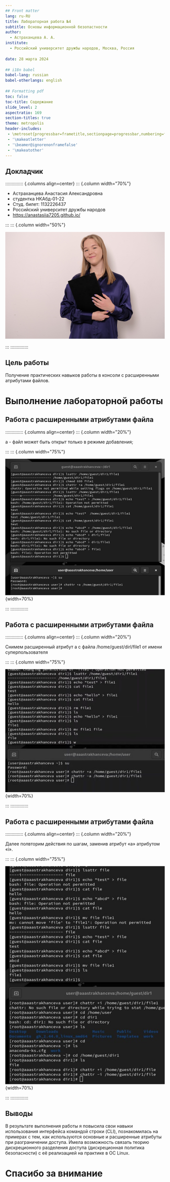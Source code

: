```yaml
---
## Front matter
lang: ru-RU
title: Лабораторная работа №4
subtitle: Основы информационной безопастности
author:
  - Астраханцева А. А.
institute:
  - Российский университет дружбы народов, Москва, Россия

date: 28 марта 2024

## i18n babel
babel-lang: russian
babel-otherlangs: english

## Formatting pdf
toc: false
toc-title: Содержание
slide_level: 2
aspectratio: 169
section-titles: true
theme: metropolis
header-includes:
 - \metroset{progressbar=frametitle,sectionpage=progressbar,numbering=fraction}
 - '\makeatletter'
 - '\beamer@ignorenonframefalse'
 - '\makeatother'
---
```


## Докладчик

:::::::::::::: {.columns align=center}
::: {.column width="70%"}

  * Астраханцева Анастасия Александровна
  * студентка НКАбд-01-22
  * Студ. билет: 1132226437
  * Российский университет дружбы народов
  * <https://anastasiia7205.github.io/>

:::
::: {.column width="50%"}

![](./image/nastya.jpg)

:::
::::::::::::::

## Цель работы

Получение практических навыков работы в консоли с расширенными
атрибутами файлов.

# Выполнение лабораторной работы

## Работа с расширенными атрибутами файла

:::::::::::::: {.columns align=center}
::: {.column width="20%"}

 a - файл может быть открыт только в режиме добавления;

:::
::: {.column width="75%"}

![Первая часть заданий](image/1.jpg){width=70%}

:::
::::::::::::::

## Работа с расширенными атрибутами файла

:::::::::::::: {.columns align=center}
::: {.column width="20%"}

Снимем расширенный атрибут a с файла /home/guest/dirl/file1 от имени суперпользователя

:::
::: {.column width="75%"}


![Вторая часть заданий](image/2.jpg){width=70%}

:::
::::::::::::::

## Работа с расширенными атрибутами файла

:::::::::::::: {.columns align=center}
::: {.column width="20%"}

 Далее полвторим действия по шагам, заменив атрибут «a» атрибутом «i».

:::
::: {.column width="75%"}



![Третья часть заданий](image/3.jpg){width=70%}

:::
::::::::::::::

## Выводы

В результате выполнения работы я повысила свои навыки использования интерфейса командой строки (CLI), познакомилась на примерах с тем, как используются основные и расширенные атрибуты при разграничении доступа. Имела возможность связать теорию дискреционного разделения доступа (дискреционная политика безопасности) с её реализацией на практике в ОС Linux. 

# Спасибо за внимание


